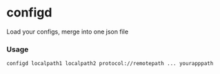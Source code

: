 # configd
Load your configs, merge into one json file

### Usage

`configd localpath1 localpath2 protocol://remotepath ... yourapppath`
